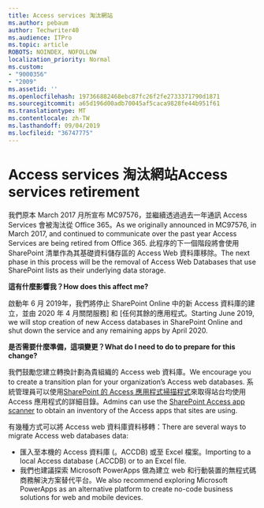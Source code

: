 ```yaml
---
title: Access services 淘汰網站
ms.author: pebaum
author: Techwriter40
ms.audience: ITPro
ms.topic: article
ROBOTS: NOINDEX, NOFOLLOW
localization_priority: Normal
ms.custom:
- "9000356"
- "2009"
ms.assetid: ''
ms.openlocfilehash: 197366882468ebc87fc26f2fe2733371790d1871
ms.sourcegitcommit: a65d196d00adb70045af5caca9828fe44b951f61
ms.translationtype: MT
ms.contentlocale: zh-TW
ms.lasthandoff: 09/04/2019
ms.locfileid: "36747775"
---
```

# <a name="access-services-retirement"></a><span data-ttu-id="ffaf7-102">Access services 淘汰網站</span><span class="sxs-lookup"><span data-stu-id="ffaf7-102">Access services retirement</span></span>

<span data-ttu-id="ffaf7-103">我們原本 March 2017 月所宣布 MC97576，並繼續透過過去一年通訊 Access Services 會被淘汰從 Office 365。</span><span class="sxs-lookup"><span data-stu-id="ffaf7-103">As we originally announced in MC97576, in March 2017, and continued to communicate over the past year Access Services are being retired from Office 365.</span></span> <span data-ttu-id="ffaf7-104">此程序的下一個階段將會使用 SharePoint 清單作為其基礎資料儲存區的 Access Web 資料庫移除。</span><span class="sxs-lookup"><span data-stu-id="ffaf7-104">The next phase in this process will be the removal of Access Web Databases that use SharePoint lists as their underlying data storage.</span></span>

<span data-ttu-id="ffaf7-105">**這有什麼影響我？**</span><span class="sxs-lookup"><span data-stu-id="ffaf7-105">**How does this affect me?**</span></span>

<span data-ttu-id="ffaf7-106">啟動年 6 月 2019年，我們將停止 SharePoint Online 中的新 Access 資料庫的建立，並由 2020 年 4 月關閉服務] 和 [任何其餘的應用程式。</span><span class="sxs-lookup"><span data-stu-id="ffaf7-106">Starting June 2019, we will stop creation of new Access databases in SharePoint Online and shut down the service and any remaining apps by April 2020.</span></span>

<span data-ttu-id="ffaf7-107">**是否需要什麼準備，這項變更？**</span><span class="sxs-lookup"><span data-stu-id="ffaf7-107">**What do I need to do to prepare for this change?**</span></span>

<span data-ttu-id="ffaf7-108">我們鼓勵您建立轉換計劃為貴組織的 Access web 資料庫。</span><span class="sxs-lookup"><span data-stu-id="ffaf7-108">We encourage you to create a transition plan for your organization’s Access web databases.</span></span> <span data-ttu-id="ffaf7-109">系統管理員可以使用[SharePoint 的 Access 應用程式掃描程式](https://github.com/SharePoint/PnP-Tools/tree/master/Solutions/SharePoint.AccessApp.Scanner)來取得站台均使用 Access 應用程式的詳細目錄。</span><span class="sxs-lookup"><span data-stu-id="ffaf7-109">Admins can use the [SharePoint Access app scanner](https://github.com/SharePoint/PnP-Tools/tree/master/Solutions/SharePoint.AccessApp.Scanner) to obtain an inventory of the Access apps that sites are using.</span></span>

<span data-ttu-id="ffaf7-110">有幾種方式可以將 Access web 資料庫資料移轉：</span><span class="sxs-lookup"><span data-stu-id="ffaf7-110">There are several ways to migrate Access web databases data:</span></span>

- <span data-ttu-id="ffaf7-111">匯入至本機的 Access 資料庫 (。ACCDB) 或至 Excel 檔案。</span><span class="sxs-lookup"><span data-stu-id="ffaf7-111">Importing to a local Access database (.ACCDB) or to an Excel file.</span></span>
- <span data-ttu-id="ffaf7-112">我們也建議探索 Microsoft PowerApps 做為建立 web 和行動裝置的無程式碼商務解決方案替代平台。</span><span class="sxs-lookup"><span data-stu-id="ffaf7-112">We also recommend exploring Microsoft PowerApps as an alternative platform to create no-code business solutions for web and mobile devices.</span></span>
